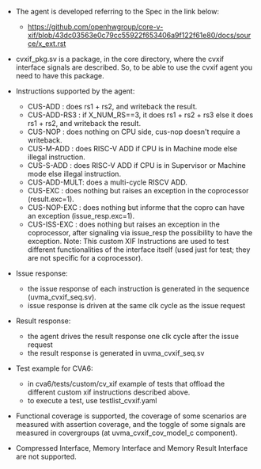 - The agent is developed referring to the Spec in the link below:
  - https://github.com/openhwgroup/core-v-xif/blob/43dc03563e0c79cc55922f653406a9f122f61e80/docs/source/x_ext.rst

- cvxif_pkg.sv is a package, in the core directory, where the cvxif interface signals are described.
  So, to be able to use the cvxif agent you need to have this package.

- Instructions supported by the agent:
  - CUS-ADD     : does rs1 + rs2, and writeback the result.
  - CUS-ADD-RS3 : if X_NUM_RS==3, it does rs1 + rs2 + rs3 else it does rs1 + rs2, and writeback the result.
  - CUS-NOP     : does nothing on CPU side, cus-nop doesn't require a writeback.
  - CUS-M-ADD   : does RISC-V ADD if CPU is in Machine mode else illegal instruction.
  - CUS-S-ADD   : does RISC-V ADD if CPU is in Supervisor or Machine mode else illegal instruction.
  - CUS-ADD-MULT: does a multi-cycle RISCV ADD.
  - CUS-EXC     : does nothing but raises an exception in the coprocessor (result.exc=1).
  - CUS-NOP-EXC : does nothing but informe that the copro can have an exception (issue_resp.exc=1).
  - CUS-ISS-EXC : does nothing but raises an exception in the coprocessor, after signaling via issue_resp the possibility to have the exception.
Note: This custom XIF Instructions are used to test different functionalities of the interface itself (used just for test; they are not specific for a coprocessor).

- Issue response:
  - the issue response of each instruction is generated in the sequence (uvma_cvxif_seq.sv).
  - issue response is driven at the same clk cycle as the issue request

- Result response:
  - the agent drives the result response one clk cycle after the issue request
  - the result response is generated in uvma_cvxif_seq.sv

- Test example for CVA6:
  - in cva6/tests/custom/cv_xif example of tests that offload the different custom xif instructions described above.
  - to execute a test, use testlist_cvxif.yaml

- Functional coverage is supported, the coverage of some scenarios are measured with assertion coverage,
  and the toggle of some signals are measured in covergroups (at uvma_cvxif_cov_model_c component).

- Compressed Interface, Memory Interface and Memory Result Interface are not supported.
